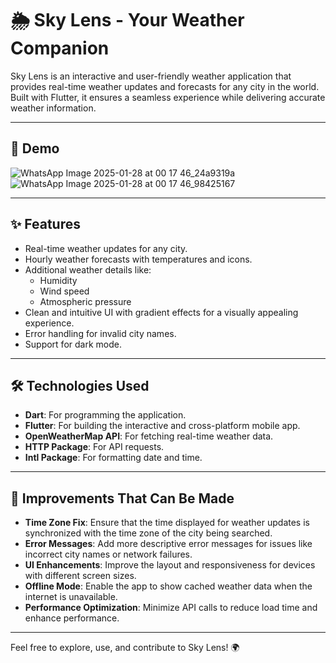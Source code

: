 # 🌦️ Sky Lens - Your Weather Companion

Sky Lens is an interactive and user-friendly weather application that provides real-time weather updates and forecasts for any city in the world. Built with Flutter, it ensures a seamless experience while delivering accurate weather information.

---
## 📸 Demo

![WhatsApp Image 2025-01-28 at 00 17 46_24a9319a](https://github.com/user-attachments/assets/542f4cd5-9707-49ae-a16a-ecf64a8bb18c)  ![WhatsApp Image 2025-01-28 at 00 17 46_98425167](https://github.com/user-attachments/assets/ae8e6874-92e0-4a3e-aa6a-600b137c6004)




---

## ✨ Features

- Real-time weather updates for any city.
- Hourly weather forecasts with temperatures and icons.
- Additional weather details like:
  - Humidity
  - Wind speed
  - Atmospheric pressure
- Clean and intuitive UI with gradient effects for a visually appealing experience.
- Error handling for invalid city names.
- Support for dark mode.

---



## 🛠️ Technologies Used

- **Dart**: For programming the application.
- **Flutter**: For building the interactive and cross-platform mobile app.
- **OpenWeatherMap API**: For fetching real-time weather data.
- **HTTP Package**: For API requests.
- **Intl Package**: For formatting date and time.

---

## 🚀 Improvements That Can Be Made

- **Time Zone Fix**: Ensure that the time displayed for weather updates is synchronized with the time zone of the city being searched.
- **Error Messages**: Add more descriptive error messages for issues like incorrect city names or network failures.
- **UI Enhancements**: Improve the layout and responsiveness for devices with different screen sizes.
- **Offline Mode**: Enable the app to show cached weather data when the internet is unavailable.
- **Performance Optimization**: Minimize API calls to reduce load time and enhance performance.

---

Feel free to explore, use, and contribute to Sky Lens! 🌍
